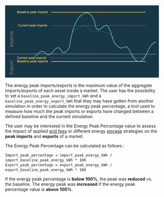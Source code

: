 
![alt_text](img/peak-percentage-1.png)

The energy peak imports/exports is the maximum value of the aggregate imports/exports of each asset inside a market. The user has the possibility to set a `baseline_peak_energy_import_kWh` and a `baseline_peak_energy_export_kWh` that they may have gotten from another simulation in order to calculate the energy peak percentage, a tool used to measure how much the peak imports or exports have changed between a defined baseline and the current simulation.

The user may be interested in the Energy Peak Percentage value to assess the impact of applied [grid fees](grid-fees.md) or different energy [storage](model-storage.md) strategies on the **peak imports** and **exports** of a market.

The Energy Peak Percentage can be calculated as follows :

```
Import_peak_percentage = import_peak_energy_kWh / import_baseline_peak_energy_kWh * 100
Export_peak_percentage = export_peak_energy_kWh / export_baseline_peak_energy_kWh * 100
```

If the energy peak percentage is **below 100%**, the peak was **reduced** vs. the baseline. The energy peak was **increased** if the energy peak percentage value is **above 100%**. 
